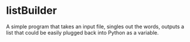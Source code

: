 # listBuilder
A simple program that takes an input file, singles out the words, outputs a list that could be easily plugged back into Python as a variable.

